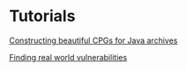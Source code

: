 Tutorials
=========

[Constructing beautiful CPGs for Java archives](beautifulcpgs.md)

[Finding real world vulnerabilities](CVE-2018-19859.md)
